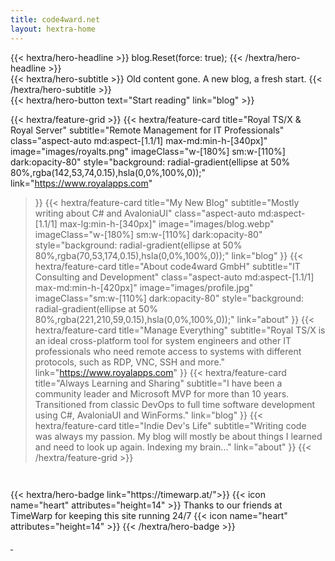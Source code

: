 ```yaml
---
title: code4ward.net
layout: hextra-home
---
```


<div class="mt-6 mb-6">
{{< hextra/hero-headline >}}
  blog.Reset(force: true);
{{< /hextra/hero-headline >}}
</div>

<div class="mb-12">
{{< hextra/hero-subtitle >}}
Old content gone. A new blog, a fresh start.
{{< /hextra/hero-subtitle >}}
</div>

<div class="mb-6">
{{< hextra/hero-button text="Start reading" link="blog" >}}
</div>

<div class="mt-6"></div>

{{< hextra/feature-grid >}}
  {{< hextra/feature-card
    title="Royal TS/X & Royal Server"
    subtitle="Remote Management for IT Professionals"
    class="aspect-auto md:aspect-[1.1/1] max-md:min-h-[340px]"
    image="images/royalts.png"
    imageClass="w-[180%] sm:w-[110%] dark:opacity-80"
    style="background: radial-gradient(ellipse at 50% 80%,rgba(142,53,74,0.15),hsla(0,0%,100%,0));"
    link="https://www.royalapps.com"
  >}}
  {{< hextra/feature-card
    title="My New Blog"
    subtitle="Mostly writing about C# and AvaloniaUI"
    class="aspect-auto md:aspect-[1.1/1] max-lg:min-h-[340px]"
    image="images/blog.webp"
    imageClass="w-[180%] sm:w-[110%] dark:opacity-80"
    style="background: radial-gradient(ellipse at 50% 80%,rgba(70,53,174,0.15),hsla(0,0%,100%,0));"
    link="blog"
  >}}
  {{< hextra/feature-card
    title="About code4ward GmbH"
    subtitle="IT Consulting and Development"
    class="aspect-auto md:aspect-[1.1/1] max-md:min-h-[420px]"
    image="images/profile.jpg"
    imageClass="sm:w-[110%] dark:opacity-80"
    style="background: radial-gradient(ellipse at 50% 80%,rgba(221,210,59,0.15),hsla(0,0%,100%,0));"
    link="about"
  >}}
    {{< hextra/feature-card
    title="Manage Everything"
    subtitle="Royal TS/X is an ideal cross-platform tool for system engineers and other IT professionals who need remote access to systems with different protocols, such as RDP, VNC, SSH and more."
    link="https://www.royalapps.com"
  >}}
  {{< hextra/feature-card
    title="Always Learning and Sharing"
    subtitle="I have been a community leader and Microsoft MVP for more than 10 years. Transitioned from classic DevOps to full time software development using C#, AvaloniaUI and WinForms."
    link="blog"
  >}}
  {{< hextra/feature-card
    title="Indie Dev's Life"
    subtitle="Writing code was always my passion. My blog will mostly be about things I learned and need to look up again. Indexing my brain..."
    link="about"
  >}}
{{< /hextra/feature-grid >}}



<div style="margin: auto; display: flex; justify-content: center; align-items: center; margin-top: 3em;">
{{< hextra/hero-badge link="https://timewarp.at/">}}
{{< icon name="heart" attributes="height=14" >}} Thanks to our friends at TimeWarp for keeping this site running 24/7 {{< icon name="heart" attributes="height=14" >}}
{{< /hextra/hero-badge >}}
</div>

<a rel="me" href="https://dotnet.social/@stefankoell">&nbsp;</a>
